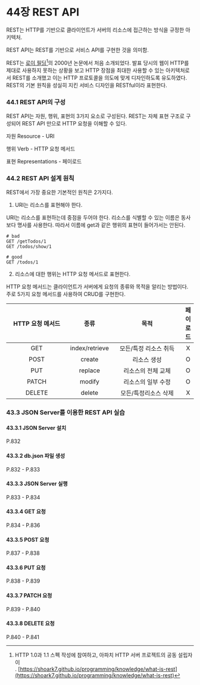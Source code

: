 # 44장 REST API

REST는 HTTP를 기반으로 클라이언트가 서버의 리소스에 접근하는 방식을 규정한 아키텍처.

REST API는 REST를 기반으로 서비스 API를 구현한 것을 의미함.



REST는 [로이 필딩](#user-content-fn-1)[^1]의 2000년 논문에서 처음 소개되었다. 발표 당시의 웹이 HTTP를 제대로 사용하지 못하는 상황을 보고 HTTP 장점을 최대한 사용할 수 있는 아키텍처로서 REST를 소개했고 이는 HTTP 프로토콜을 의도에 맞게 디자인하도록 유도하였다. REST의 기본 원칙을 성실히 지킨 서비스 디자인을 RESTful이라 표현한다.



### 44.1 REST API의 구성

REST API는 자원, 행위, 표현의 3가지 요소로 구성된다. REST는 자체 표현 구조로 구성되어 REST API 만으로 HTTP 요청을 이해할 수 있다.

자원 Resource - URI

행위 Verb - HTTP 요청 메서드

표현 Representations - 페이로드



### 44.2 REST API 설계 원칙

REST에서 가장 중요한 기본적인 원칙은 2가지다.

1. URI는 리소스를 표현해야 한다.

URI는 리소스를 표현하는데 중점을 두어야 한다. 리소스를 식별할 수 있는 이름은 동사보다 명사를 사용한다. 따라서 이름에 get과 같은 행위의 표현이 들어가서는 안된다.

```
# bad
GET /getTodos/1
GET /todos/show/1

# good
GET /todos/1
```



2. 리소스에 대한 행위는 HTTP 요청 메서드로 표현한다.

HTTP 요청 메서드는 클라이언트가 서버에게 요청의 종류와 목적을 알리는 방법이다. 주로 5가지 요청 메서드를 사용하여 CRUD를 구현한다.

<table><thead><tr><th width="174" align="center">HTTP 요청 메서드</th><th align="center">종류</th><th width="219" align="center">목적</th><th align="center">페이로드</th></tr></thead><tbody><tr><td align="center">GET</td><td align="center">index/retrieve</td><td align="center">모든/특정 리소스 취득</td><td align="center">X</td></tr><tr><td align="center">POST</td><td align="center">create</td><td align="center">리소스 생성</td><td align="center">O</td></tr><tr><td align="center">PUT</td><td align="center">replace</td><td align="center">리소스의 전체 교체</td><td align="center">O</td></tr><tr><td align="center">PATCH</td><td align="center">modify</td><td align="center">리소스의 일부 수정</td><td align="center">O</td></tr><tr><td align="center">DELETE</td><td align="center">delete</td><td align="center">모든/특정리소스 삭제</td><td align="center">X</td></tr></tbody></table>



### 43.3 JSON Server를 이용한 REST API 실습

#### 43.3.1 JSON Server 설치

P.832

#### 43.3.2 db.json 파일 생성

P.832 - P.833

#### 43.3.3 JSON Server 실행

P.833 - P.834

#### 43.3.4 GET 요청

P.834 - P.836

#### 43.3.5 POST 요청

P.837 - P.838

#### 43.3.6 PUT 요청

P.838 - P.839

#### 43.3.7 PATCH 요청

P.839 - P.840

#### 43.3.8 DELETE 요청

P.840 - P.841



[^1]: HTTP 1.0과 1.1 스펙 작성에 참여하고, 아파치 HTTP 서버 프로젝트의 공동 설립자이\
    . [https://shoark7.github.io/programming/knowledge/what-is-rest](https://shoark7.github.io/programming/knowledge/what-is-rest)
